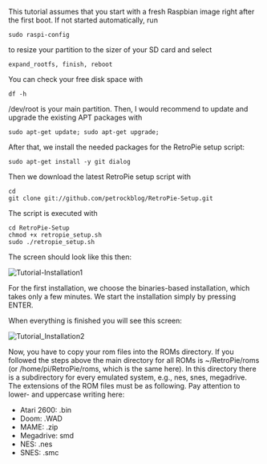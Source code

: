 This tutorial assumes that you start with a fresh Raspbian image right after the first boot.
If not started automatically, run

    sudo raspi-config

 to resize your partition to the sizer of your SD card and select

    expand_rootfs, finish, reboot

You can check your free disk space with

    df -h

/dev/root is your main partition. Then, I would recommend to update and upgrade the existing APT packages with

    sudo apt-get update; sudo apt-get upgrade;

After that, we install the needed packages for the RetroPie setup script:

    sudo apt-get install -y git dialog

Then we download the latest RetroPie setup script with

    cd
    git clone git://github.com/petrockblog/RetroPie-Setup.git

The script is executed with

    cd RetroPie-Setup
    chmod +x retropie_setup.sh
    sudo ./retropie_setup.sh

The screen should look like this then:

![Tutorial-Installation1](https://github.com/petrockblog/RetroPie-Setup/raw/master/wiki/images/tutorial_installation1.png)

For the first installation, we choose the binaries-based installation, which takes only a few minutes. We start the installation simply by pressing ENTER.

When everything is finished you will see this screen:

![Tutorial_Installation2](https://github.com/petrockblog/RetroPie-Setup/raw/master/wiki/images/tutorial_installation2.png)

Now, you have to copy your rom files into the ROMs directory. If you followed the steps above the main directory for all ROMs is ~/RetroPie/roms (or /home/pi/RetroPie/roms, which is the same here). In this directory there is a subdirectory for every emulated system, e.g., nes, snes, megadrive. The extensions of the ROM files must be as following. Pay attention to lower- and uppercase writing here:
* Atari 2600: .bin
* Doom: .WAD
* MAME: .zip
* Megadrive: smd
* NES: .nes
* SNES: .smc
